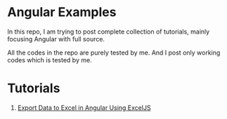 # Angular Examples

In this repo, I am trying to post complete collection of tutorials, mainly focusing Angular with full source.

All the codes in the repo are purely tested by me. And I post only working codes which is tested by me.

# Tutorials

1. <a href="https://github.com/bharathirajatut/angular-examples/tree/master/angular-excel-example"> Export Data to Excel in Angular Using ExcelJS</a>

